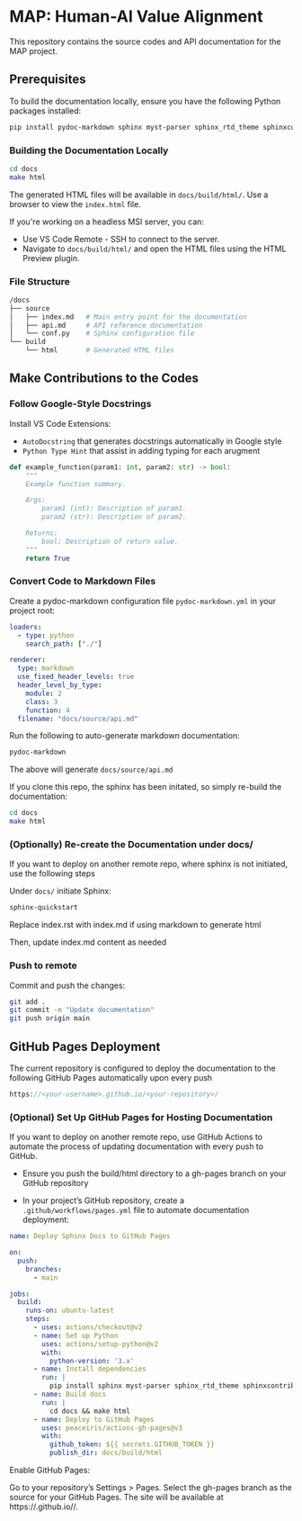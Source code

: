 # MAP: Human-AI Value Alignment

This repository contains the source codes and API documentation for the MAP project.





## Prerequisites

To build the documentation locally, ensure you have the following Python packages installed:

```bash
pip install pydoc-markdown sphinx myst-parser sphinx_rtd_theme sphinxcontrib-mermaid sphinx-markdown-builder linkify-it-py
```

### Building the Documentation Locally
```bash
cd docs
make html
```

The generated HTML files will be available in `docs/build/html/`. Use a browser to view the `index.html` file.

If you're working on a headless MSI server, you can:
- Use VS Code Remote - SSH to connect to the server.
- Navigate to `docs/build/html/` and open the HTML files using the HTML Preview plugin.

### File Structure
```bash
/docs
├── source
│   ├── index.md   # Main entry point for the documentation
│   ├── api.md     # API reference documentation
│   └── conf.py    # Sphinx configuration file
└── build
    └── html       # Generated HTML files
```




## Make Contributions to the Codes

### Follow Google-Style Docstrings

Install VS Code Extensions: 
- `AutoDocstring` that generates docstrings automatically in Google style
- `Python Type Hint` that assist in adding typing for each arugment 

```python
def example_function(param1: int, param2: str) -> bool:
    """
    Example function summary.

    Args:
        param1 (int): Description of param1.
        param2 (str): Description of param2.

    Returns:
        bool: Description of return value.
    """
    return True
```

### Convert Code to Markdown Files

Create a pydoc-markdown configuration file `pydoc-markdown.yml` in your project root:
```yaml
loaders:
  - type: python
    search_path: ["./"]

renderer:
  type: markdown
  use_fixed_header_levels: true
  header_level_by_type:
    module: 2
    class: 3
    function: 4
  filename: "docs/source/api.md"
```

Run the following to auto-generate markdown documentation:
```bash
pydoc-markdown
```

The above will generate `docs/source/api.md`

If you clone this repo, the sphinx has been initated, so simply re-build the documentation:
```bash
cd docs
make html
```

### (Optionally) Re-create the Documentation under docs/

If you want to deploy on another remote repo, where sphinx is not initiated, use the following steps

Under `docs/` initiate Sphinx:
```bash
sphinx-quickstart
```

Replace index.rst with index.md if using markdown to generate html

Then, update index.md content as needed


### Push to remote

Commit and push the changes:
```bash
git add .
git commit -m "Update documentation"
git push origin main
```





## GitHub Pages Deployment

The current repository is configured to deploy the documentation to the following GitHub Pages automatically upon every push
```php
https://<your-username>.github.io/<your-repository>/
```

### (Optional) Set Up GitHub Pages for Hosting Documentation

If you want to deploy on another remote repo, use GitHub Actions to automate the process of updating documentation with every push to GitHub. 

- Ensure you push the build/html directory to a gh-pages branch on your GitHub repository

- In your project’s GitHub repository, create a `.github/workflows/pages.yml` file to automate documentation deployment:

```yaml
name: Deploy Sphinx Docs to GitHub Pages

on:
  push:
    branches:
      - main

jobs:
  build:
    runs-on: ubuntu-latest
    steps:
      - uses: actions/checkout@v2
      - name: Set up Python
        uses: actions/setup-python@v2
        with:
          python-version: '3.x'
      - name: Install dependencies
        run: |
          pip install sphinx myst-parser sphinx_rtd_theme sphinxcontrib-mermaid
      - name: Build docs
        run: |
          cd docs && make html
      - name: Deploy to GitHub Pages
        uses: peaceiris/actions-gh-pages@v3
        with:
          github_token: ${{ secrets.GITHUB_TOKEN }}
          publish_dir: docs/build/html
```

Enable GitHub Pages:

Go to your repository’s Settings > Pages.
Select the gh-pages branch as the source for your GitHub Pages.
The site will be available at https://<your-username>.github.io/<your-repository>/.